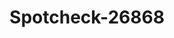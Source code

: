 ---
f_zip-code: 99301
f_state-code: WA
title: Spotcheck-26868
f_phone: 509-545-4488
f_city-only: Pasco
f_address: 510 North 20Th Avenue Suite B Pasco
f_location-unique-id: '26868'
slug: spotcheck-26868
updated-on: '2024-05-30T13:46:58.046Z'
created-on: '2024-05-30T13:36:59.803Z'
published-on: '2024-05-30T13:54:32.469Z'
f_city-state: cms/city/pasco-wa.md
f_company: cms/company/spotcheck.md
f_state: cms/state/washington.md
layout: '[payday-loan].html'
tags: payday-loan
---